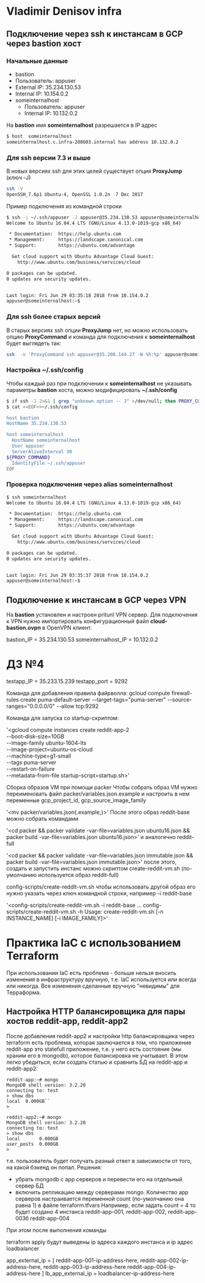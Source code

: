 # Vladimir Denisov infra


## Подключение через ssh к инстансам в GCP через bastion хост
### Начальные данные
* bastion
 * Пользователь: appuser
 * External IP: 35.234.130.53
 * Internal IP: 10.154.0.2
* someinternalhost
  * Пользователь: appuser
  * Internal IP: 10.132.0.2

На **bastion** имя **someinternalhost** разрешается в IP адрес
```bash
$ host  someinternalhost
someinternalhost.c.infra-208603.internal has address 10.132.0.2
```
### Для ssh версии 7.3 и выше
В новых версиях ssh для этих целей существует опция **ProxyJump** (ключ -J)
```bash
ssh -V
OpenSSH_7.6p1 Ubuntu-4, OpenSSL 1.0.2n  7 Dec 2017
```
Пример подключения из командной строки
```bash
$ ssh -i ~/.ssh/appuser -J appuser@35.234.130.53 appuser@someinternalhost
Welcome to Ubuntu 16.04.4 LTS (GNU/Linux 4.13.0-1019-gcp x86_64)

 * Documentation:  https://help.ubuntu.com
 * Management:     https://landscape.canonical.com
 * Support:        https://ubuntu.com/advantage

  Get cloud support with Ubuntu Advantage Cloud Guest:
    http://www.ubuntu.com/business/services/cloud

0 packages can be updated.
0 updates are security updates.


Last login: Fri Jun 29 03:35:18 2018 from 10.154.0.2
appuser@someinternalhost:~$
```

### Для ssh более старых версий
В старых версиях ssh опции **ProxyJump** нет, но можно использовать опцию **ProxyCommand** и команда для подключения к **someinternalhost** будет выглядеть так:
```bash
ssh  -o 'ProxyCommand ssh appuser@35.206.144.27 -W %h:%p' appuser@someinternalhost
```
### Настройка ~/.ssh/config
Чтобы каждый раз при подключении к **someinternalhost** не указывать параметры **bastion** хоста, можно модифицировать **~/.ssh/config**
```bash
$ if ssh -J 2>&1 | grep "unknown option -- J" >/dev/null; then PROXY_COMMAND='ProxyCommand ssh appuser@bastion -W %h:%p'; else PROXY_COMMAND='ProxyJump %r@bastion'; fi
$ cat <<EOF>>~/.ssh/config

host bastion
HostName 35.234.130.53

host someinternalhost
  HostName someinternalhost
  User appuser
  ServerAliveInterval 30
${PROXY_COMMAND}
  IdentityFile ~/.ssh/appuser
EOF

```
### Проверка подключения через alias **someinternalhost**
```bash
$ ssh someinternalhost
Welcome to Ubuntu 16.04.4 LTS (GNU/Linux 4.13.0-1019-gcp x86_64)

 * Documentation:  https://help.ubuntu.com
 * Management:     https://landscape.canonical.com
 * Support:        https://ubuntu.com/advantage

  Get cloud support with Ubuntu Advantage Cloud Guest:
    http://www.ubuntu.com/business/services/cloud

0 packages can be updated.
0 updates are security updates.


Last login: Fri Jun 29 03:35:37 2018 from 10.154.0.2
appuser@someinternalhost:~$
```
## Подключение к инстансам в GCP через VPN

На **bastion** установлен и настроен pritunl VPN сервер. Для подключения к VPN нужно импортировать конфигурационный файл **cloud-bastion.ovpn** в OpenVPN клиент.

bastion_IP = 35.234.130.53
someinternalhost_IP = 10.132.0.2

# ДЗ №4

testapp_IP = 35.233.15.239
testapp_port = 9292

Команда для добавления правила файрволла: gcloud compute firewall-rules create puma-default-server --target-tags="puma-server" --source-ranges="0.0.0.0/0" --allow tcp:9292

Команда для запуска со startup-скриптом:

'<gcloud compute instances create reddit-app-2\
  --boot-disk-size=10GB \
  --image-family ubuntu-1604-lts \
  --image-project=ubuntu-os-cloud \
  --machine-type=g1-small \
  --tags puma-server \
  --restart-on-failure \
  --metadata-from-file startup-script=startup.sh>'

Сборка образов VM при помощи packer
Чтобы собрать образ VM нужно переименовать файл packer/variables.json.example и настроить в нем переменные gcp_project_id, gcp_source_image_family

'<mv packer/variables.json{.example,}>'
После этого образ reddit-base можно собрать командами

'<cd packer && packer validate -var-file=variables.json ubuntu16.json && packer build -var-file=variables.json  ubuntu16.json>'
и аналогично reddit-full

'<cd packer && packer validate -var-file=variables.json immutable.json && packer build -var-file=variables.json  immutable.json>'
после этого, создать и запустить инстанс можно скриптом create-reddit-vm.sh (по-умолчанию используется образ reddit-full)

config-scripts/create-reddit-vm.sh
чтобы использовать другой образ его нужно указать через ключ командной строки, например -i reddit-base

'<config-scripts/create-reddit-vm.sh -i reddit-base
...
config-scripts/create-reddit-vm.sh -h
Usage: create-reddit-vm.sh [-n INSTANCE_NAME] [-i IMAGE_FAMILY]>'

# Практика IaC с использованием Terraform
При использовании IaC есть проблема - больше нельзя вносить изменения в инфраструктуру вручную, т.е. IaC используется или всегда или никогда. Все изменения сделанные вручную "невидимы" для Терраформа.

## Настройка HTTP балансировщика для пары хостов reddit-app, reddit-app2
После добавления reddit-app2 и настройки http балансировщика через terraform есть проблема, которая заключается в том, что приложение reddit-app это statefull приложение, т.е. у него есть состояние (мы храним его в mongodb), которое балансировка не учитывает. В этом легко убедиться, если создать статью и сравнить БД на reddit-app и reddit-app2:

```
reddit-app:~# mongo
MongoDB shell version: 3.2.20
connecting to: test
> show dbs
local  0.000GB``
>

reddit-app2:~# mongo
MongoDB shell version: 3.2.20
connecting to: test
> show dbs
local       0.000GB
user_posts  0.000GB
>
```
т.е. пользователь будет получать разный ответ в зависимости от того, на какой бэкенд он попал. Решения:

- убрать mongodb с app серверов и перевести его на отдельный сервер БД
- включить репликацию между серверами mongo.
Количество app серверов настраивается переменной count (по-умолчанию она равна 1) в файле terraform.tfvars Например, если задать
count = 4 то будет создано 4 инстанса reddit-app-001, reddit-app-002, reddit-app-003б reddit-app-004

При этом после выполнения команды

terraform apply будут выведены ip адреса каждого инстанса и ip адрес loadbalancer

app_external_ip = [ reddit-app-001-ip-address-here, reddit-app-002-ip-address-here, reddit-app-003-ip-address-here reddit-app-004-ip-address-here
] lb_app_external_ip = loadbalancer-ip-address-here
